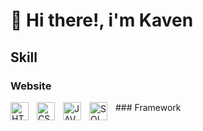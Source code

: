 # 👋 Hi there!, i'm Kaven



## Skill
### Website
<img align="left" alt="HTML" width="29px" src="https://cdn-icons-png.freepik.com/512/5968/5968267.png" style="padding-right:10px;" />
<img align="left" alt="CSS" width="29px" src="https://cdn-icons-png.freepik.com/512/5968/5968242.png" style="padding-right:10px;" />
<img align="left" alt="JAVASCRIPT" width="29px" src="https://cdn-icons-png.freepik.com/512/5968/5968292.png" style="padding-right:10px;" />
<img align="left" alt="SQL" width=29px" src="https://cdn-icons-png.freepik.com/512/17525/17525027.png" style="padding-right:10px;" />
### Framework
